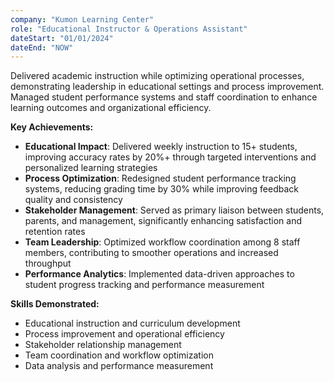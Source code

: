 ```yaml
---
company: "Kumon Learning Center"
role: "Educational Instructor & Operations Assistant"
dateStart: "01/01/2024"
dateEnd: "NOW"
---
```


Delivered academic instruction while optimizing operational processes, demonstrating leadership in educational settings and process improvement. Managed student performance systems and staff coordination to enhance learning outcomes and organizational efficiency.

**Key Achievements:**
- **Educational Impact**: Delivered weekly instruction to 15+ students, improving accuracy rates by 20%+ through targeted interventions and personalized learning strategies
- **Process Optimization**: Redesigned student performance tracking systems, reducing grading time by 30% while improving feedback quality and consistency
- **Stakeholder Management**: Served as primary liaison between students, parents, and management, significantly enhancing satisfaction and retention rates
- **Team Leadership**: Optimized workflow coordination among 8 staff members, contributing to smoother operations and increased throughput
- **Performance Analytics**: Implemented data-driven approaches to student progress tracking and performance measurement

**Skills Demonstrated:**
- Educational instruction and curriculum development
- Process improvement and operational efficiency
- Stakeholder relationship management
- Team coordination and workflow optimization
- Data analysis and performance measurement
